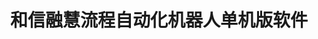 ﻿---
id: 1946
title: "和信融慧流程自动化机器人单机版软件"
weight: 1946
version: "4.0.1.4"
updateTime: "2024-03-14T16:32:54"
debName: "http://113.24.212.22:8090/upload/file/com.homonia.standalone_4.0.1.4_loongarch64_20240314_143959.deb"
debSize: "488.6 MB"
command: "/opt/apps/com.homonia.standalone/files/bin/designer"
compatibility: 3
---